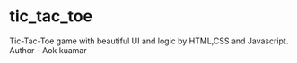# tic_tac_toe
Tic-Tac-Toe game with beautiful UI and logic by HTML,CSS and Javascript.
Author - Aok kuamar
